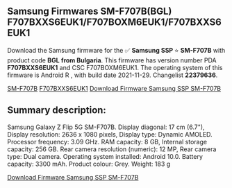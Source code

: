 <h2>Samsung Firmwares SM-F707B(BGL) F707BXXS6EUK1/F707BOXM6EUK1/F707BXXS6EUK1</h2>
Download the Samsung firmware for the ✅ <strong>Samsung SSP </strong> ⭐ <strong>SM-F707B</strong> with product code <strong>BGL</strong> <strong> from Bulgaria</strong>. This firmware has version number PDA <strong>F707BXXS6EUK1</strong> and CSC F707BOXM6EUK1. The operating system of this firmware is Android R , with build date 2021-11-29. Changelist <strong>22379636</strong>.


[SM-F707B](https://samfirm.shop/samsung/model/SM-F707B)
[F707BXXS6EUK1](https://samfirm.shop/samsung/pda/F707BXXS6EUK1)
[Download Firmware Samsung SSP SM-F707B](https://samfirm.shop/samsung/firmware/478478)
<h2>Summary description:</h2>
<p>Samsung Galaxy Z Flip 5G SM-F707B. Display diagonal: 17 cm (6.7"), Display resolution: 2636 x 1080 pixels, Display type: Dynamic AMOLED. Processor frequency: 3.09 GHz. RAM capacity: 8 GB, Internal storage capacity: 256 GB. Rear camera resolution (numeric): 12 MP, Rear camera type: Dual camera. Operating system installed: Android 10.0. Battery capacity: 3300 mAh. Product colour: Grey. Weight: 183 g</p>


[Download Firmware Samsung SSP SM-F707B](https://samfirm.shop/samsung/firmware/478478)
